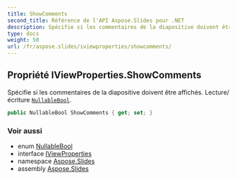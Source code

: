 ```yaml
---
title: ShowComments
second_title: Référence de l'API Aspose.Slides pour .NET
description: Spécifie si les commentaires de la diapositive doivent être affichés. Lecture/écriture NullableBoolaspose.slides/nullablebool.
type: docs
weight: 50
url: /fr/aspose.slides/iviewproperties/showcomments/
---
```


## Propriété IViewProperties.ShowComments

Spécifie si les commentaires de la diapositive doivent être affichés. Lecture/écriture [`NullableBool`](../../nullablebool).

```csharp
public NullableBool ShowComments { get; set; }
```

### Voir aussi

* enum [NullableBool](../../nullablebool)
* interface [IViewProperties](../../iviewproperties)
* namespace [Aspose.Slides](../../iviewproperties)
* assembly [Aspose.Slides](../../../)

<!-- NE PAS ÉDITER : généré par xmldocmd pour Aspose.Slides.dll -->